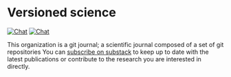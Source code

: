 # Versioned science

<a href="https://discord.gg/tzyKdhRvmp"><img src="https://img.shields.io/badge/Discord-%235865F2.svg?style=for-the-badge&logo=discord&logoColor=white" alt="Chat"></a>
<a href="https://versionedscience.substack.com/"><img src="https://img.shields.io/badge/Substack-%23006f5c.svg?style=for-the-badge&logo=substack&logoColor=FF6719" alt="Chat"></a>

This organization is a git journal; a scientific journal composed of a set of git repositories You can [subscribe on substack](https://versionedscience.substack.com/) to keep up to date with the latest publications or contribute to the research you are interested in directly.
